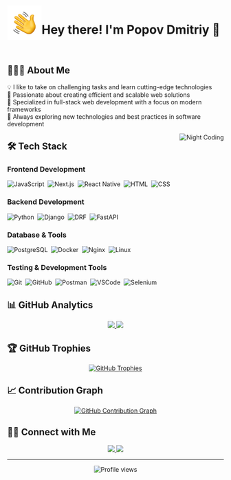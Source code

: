 <img alt="Night Coding" src="https://raw.githubusercontent.com/AVS1508/AVS1508/master/assets/Hand%20Wave.gif" width='80' align="left"/>

# Hey there! I'm Popov Dmitriy 👋

<br>

## 👨🏻‍💻 About Me

💡 I like to take on challenging tasks and learn cutting-edge technologies\
🎯 Passionate about creating efficient and scalable web solutions\
🧡 Specialized in full-stack web development with a focus on modern frameworks\
🚀 Always exploring new technologies and best practices in software development

<img alt="Night Coding" src="https://raw.githubusercontent.com/abhisheknaiidu/abhisheknaiidu/master/code.gif" align="right" height="220"/>

## 🛠 Tech Stack

### Frontend Development
![JavaScript](https://img.shields.io/badge/-JavaScript-05122A?style=flat&logo=javascript)&nbsp;
![Next.js](https://img.shields.io/badge/-Next.js%2015-05122A?style=flat&logo=next.js)&nbsp;
![React Native](https://img.shields.io/badge/-React%20Native-05122A?style=flat&logo=react)&nbsp;
![HTML](https://img.shields.io/badge/-HTML-05122A?style=flat&logo=HTML5)&nbsp;
![CSS](https://img.shields.io/badge/-CSS-05122A?style=flat&logo=CSS3&logoColor=1572B6)&nbsp;

### Backend Development
![Python](https://img.shields.io/badge/-Python-05122A?style=flat&logo=python)&nbsp;
![Django](https://img.shields.io/badge/-Django-05122A?style=flat&logo=django&logoColor=092E20)&nbsp;
![DRF](https://img.shields.io/badge/-Django%20REST-05122A?style=flat&logo=django&logoColor=092E20)&nbsp;
![FastAPI](https://img.shields.io/badge/-FastAPI-05122A?style=flat&logo=fastapi)&nbsp;

### Database & Tools
![PostgreSQL](https://img.shields.io/badge/-PostgreSQL-05122A?style=flat&logo=postgresql)&nbsp;
![Docker](https://img.shields.io/badge/-Docker-05122A?style=flat&logo=docker)&nbsp;
![Nginx](https://img.shields.io/badge/-Nginx-05122A?style=flat&logo=nginx&logoColor=009639)&nbsp;
![Linux](https://img.shields.io/badge/-Linux-05122A?style=flat&logo=linux)&nbsp;

### Testing & Development Tools
![Git](https://img.shields.io/badge/-Git-05122A?style=flat&logo=git)&nbsp;
![GitHub](https://img.shields.io/badge/-GitHub-05122A?style=flat&logo=github)&nbsp;
![Postman](https://img.shields.io/badge/-Postman-05122A?style=flat&logo=postman)&nbsp;
![VSCode](https://img.shields.io/badge/-VS%20Code-05122A?style=flat&logo=visual-studio-code&logoColor=007ACC)&nbsp;
![Selenium](https://img.shields.io/badge/-Selenium-05122A?style=flat&logo=selenium)&nbsp;

## 📊 GitHub Analytics

<p align="center">
<a href="https://github.com/deymonster">
  <img height="180em" src="https://github-readme-stats-eight-theta.vercel.app/api?username=deymonster&show_icons=true&theme=tokyonight&include_all_commits=true&count_private=true"/>
  <img height="180em" src="https://github-readme-stats-eight-theta.vercel.app/api/top-langs/?username=deymonster&layout=compact&langs_count=8&theme=tokyonight"/>
</a>
</p>

## 🏆 GitHub Trophies

<p align="center">
  <a href="https://github.com/deymonster">
    <img src="https://github-profile-trophy.vercel.app/?username=deymonster&theme=tokyonight&no-frame=false&no-bg=false&margin-w=4" alt="GitHub Trophies"/>
  </a>
</p>



## 📈 Contribution Graph

<p align="center">
  <a href="https://github.com/deymonster">
    <img src="https://github-readme-activity-graph.vercel.app/graph?username=deymonster&theme=tokyo-night" alt="GitHub Contribution Graph"/>
  </a>
</p>


## 🤝🏻 Connect with Me

<p align="center">
  <a href="mailto:deymonster@gmail.com">
    <img src="https://img.shields.io/badge/-deymonster@gmail.com-D14836?style=flat&logo=Gmail&logoColor=white"/>
  </a>
  <a href="https://t.me/Deymonster">
    <img src="https://img.shields.io/badge/-@Deymonster-26A5E4?style=flat&logo=Telegram&logoColor=white"/>
  </a>
</p>

---
<p align="center">
  <img src="https://komarev.com/ghpvc/?username=deymonster&color=blueviolet&style=flat-square&label=Profile+Views" alt="Profile views"/>
</p>
